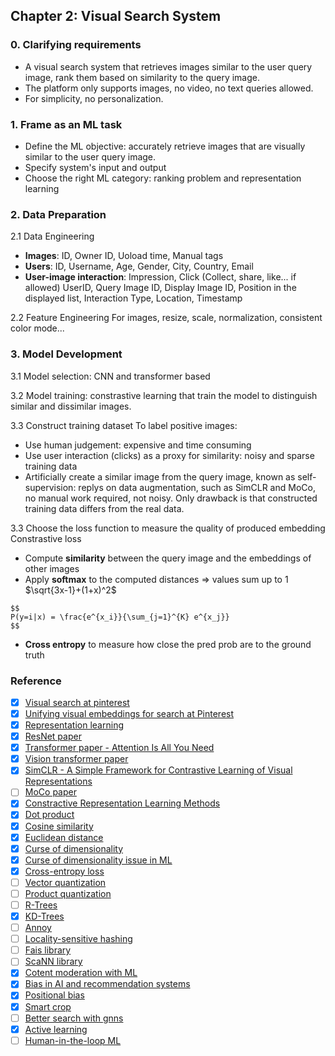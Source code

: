 ## Chapter 2: Visual Search System

### 0. Clarifying requirements
- A visual search system that retrieves images similar to the user query image, rank them based on similarity to the query image. 
- The platform only supports images, no video, no text queries allowed. 
- For simplicity, no personalization.

### 1. Frame as an ML task
- Define the ML objective: accurately retrieve images that are visually similar to the user query image.
- Specify system's input and output
- Choose the right ML category: ranking problem and representation learning

### 2. Data Preparation
2.1 Data Engineering
- **Images**: ID, Owner ID, Uoload time, Manual tags
- **Users**: ID, Username, Age, Gender, City, Country, Email
- **User-image interaction**: Impression, Click (Collect, share, like... if allowed)
    UserID, Query Image ID, Display Image ID, Position in the displayed list, Interaction Type, Location, Timestamp

2.2 Feature Engineering
For images, resize, scale, normalization, consistent color mode...

### 3. Model Development
3.1 Model selection: CNN and transformer based

3.2 Model training: constrastive learning that train the model to distinguish similar and dissimilar images.

3.3 Construct training dataset
To label positive images:
- Use human judgement: expensive and time consuming
- Use user interaction (clicks) as a proxy for similarity: noisy and sparse training data
- Artificially create a similar image from the query image, known as self-supervision: replys on data augmentation, such as SimCLR and MoCo, no manual work required, not noisy. Only drawback is that constructed training data differs from the real data.

3.3 Choose the loss function to measure the quality of produced embedding
Constrastive loss
- Compute **similarity** between the query image and the embeddings of other images
- Apply **softmax** to the computed distances => values sum up to 1 $\sqrt{3x-1}+(1+x)^2$
```
$$
P(y=i|x) = \frac{e^{x_i}}{\sum_{j=1}^{K} e^{x_j}}
$$
```



- **Cross entropy** to measure how close the pred prob are to the ground truth



### Reference
- [x] [Visual search at pinterest](https://arxiv.org/pdf/1505.07647.pdf)
- [x] [Unifying visual embeddings for search at Pinterest](https://medium.com/pinterest-engineering/unifying-visual-embeddings-for-visual-search-at-pinterest-74ea7ea103f0)
- [x] [Representation learning](https://en.wikipedia.org/wiki/Feature_learning)
- [x] [ResNet paper](https://arxiv.org/abs/1512.03385)
- [x] [Transformer paper - Attention Is All You Need](https://arxiv.org/abs/1706.03762)
- [x] [Vision transformer paper](https://arxiv.org/abs/2010.11929)
- [x] [SimCLR - A Simple Framework for Contrastive Learning of Visual Representations](https://arxiv.org/abs/2002.05709)
- [ ] [MoCo paper](https://arxiv.org/pdf/1911.05722.pdf) 
- [x] [Constractive Representation Learning Methods](https://lilianweng.github.io/posts/2019-11-10-self-supervised/)
- [x] [Dot product](https://en.wikipedia.org/wiki/Dot_product)
- [x] [Cosine similarity](https://en.wikipedia.org/wiki/Cosine_similarity)
- [x] [Euclidean distance](https://en.wikipedia.org/wiki/Euclidean_distance)
- [x] [Curse of dimensionality](https://en.wikipedia.org/wiki/Curse_of_dimensionality)
- [x] [Curse of dimensionality issue in ML](https://www.mygreatlearning.com/blog/understanding-curse-of-dimensionality/)
- [x] [Cross-entropy loss](https://en.wikipedia.org/wiki/Cross-entropy)
- [ ] [Vector quantization](http://www.ws.binghamton.edu/fowler/fowler%20personal%20page/EE523_files/Ch_10_1%20VQ%20Description%20(PPT).pdf)
- [ ] [Product quantization](https://towardsdatascience.com/product-quantization-for-similarity-search-2f1f67c5fddd)
- [ ] [R-Trees](https://en.wikipedia.org/wiki/R-tree)
- [x] [KD-Trees](https://kanoki.org/2020/08/05/find-nearest-neighbor-using-kd-tree/)
- [ ] [Annoy](https://towardsdatascience.com/comprehensive-guide-to-approximate-nearest-neighbors-algorithms-8b94f057d6b6)
- [ ] [Locality-sensitive hashing](http://web.stanford.edu/class/cs246/slides/03-lsh.pdf)
- [ ] [Fais library](https://github.com/facebookresearch/faiss)
- [ ] [ScaNN library](https://github.com/google-research/google-research/tree/master/scann)
- [x] [Cotent moderation with ML](https://appen.com/blog/content-moderation/)
- [x] [Bias in AI and recommendation systems](https://www.searchenginejournal.com/biases-search-recommender-systems/339319/#close)
- [x] [Positional bias](https://eugeneyan.com/writing/position-bias/)
- [x] [Smart crop](https://blog.twitter.com/engineering/en_us/topics/infrastructure/2018/Smart-Auto-Cropping-of-Images)
- [ ] [Better search with gnns](https://arxiv.org/pdf/2010.01666.pdf)
- [x] [Active learning](https://en.wikipedia.org/wiki/Active_learning_(machine_learning))
- [ ] [Human-in-the-loop ML](https://arxiv.org/pdf/2108.00941.pdf)